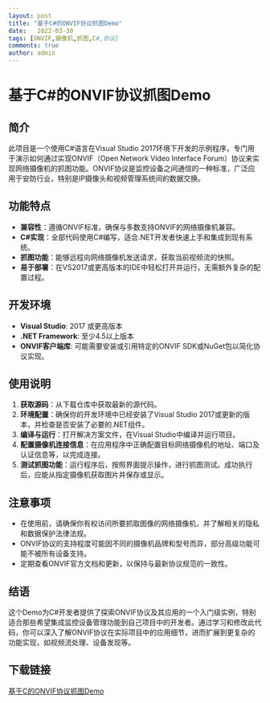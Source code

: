 ```yaml
---
layout: post
title: "基于C#的ONVIF协议抓图Demo"
date:   2022-03-30
tags: [ONVIF,摄像机,抓图,C#,协议]
comments: true
author: admin
---
```

# 基于C#的ONVIF协议抓图Demo

## 简介

此项目是一个使用C#语言在Visual Studio 2017环境下开发的示例程序，专门用于演示如何通过实现ONVIF（Open Network Video Interface Forum）协议来实现网络摄像机的抓图功能。ONVIF协议是监控设备之间通信的一种标准，广泛应用于安防行业，特别是IP摄像头和视频管理系统间的数据交换。

## 功能特点

- **兼容性**：遵循ONVIF标准，确保与多数支持ONVIF的网络摄像机兼容。
- **C#实现**：全部代码使用C#编写，适合.NET开发者快速上手和集成到现有系统。
- **抓图功能**：能够远程向网络摄像机发送请求，获取当前视频流的快照。
- **易于部署**：在VS2017或更高版本的IDE中轻松打开并运行，无需额外复杂的配置过程。
  
## 开发环境

- **Visual Studio**: 2017 或更高版本
- **.NET Framework**: 至少4.5以上版本
- **ONVIF客户端库**: 可能需要安装或引用特定的ONVIF SDK或NuGet包以简化协议实现。

## 使用说明

1. **获取源码**：从下载仓库中获取最新的源代码。
2. **环境配置**：确保你的开发环境中已经安装了Visual Studio 2017或更新的版本，并检查是否安装了必要的.NET组件。
3. **编译与运行**：打开解决方案文件，在Visual Studio中编译并运行项目。
4. **配置摄像机连接信息**：在应用程序中正确配置目标网络摄像机的地址、端口及认证信息等，以完成连接。
5. **测试抓图功能**：运行程序后，按照界面提示操作，进行抓图测试。成功执行后，应能从指定摄像机获取图片并保存或显示。

## 注意事项

- 在使用前，请确保你有权访问所要抓取图像的网络摄像机，并了解相关的隐私和数据保护法律法规。
- ONVIF协议的支持程度可能因不同的摄像机品牌和型号而异，部分高级功能可能不被所有设备支持。
- 定期查看ONVIF官方文档和更新，以保持与最新协议规范的一致性。

## 结语

这个Demo为C#开发者提供了探索ONVIF协议及其应用的一个入门级实例，特别适合那些希望集成监控设备管理功能到自己项目中的开发者。通过学习和修改此代码，你可以深入了解ONVIF协议在实际项目中的应用细节，进而扩展到更复杂的功能实现，如视频流处理、设备发现等。

## 下载链接

[基于C的ONVIF协议抓图Demo](https://pan.quark.cn/s/7e139fc1557a)
